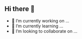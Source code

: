 ## Hi there 👋
- 🔭 I’m currently working on ...
- 🌱 I’m currently learning ...
- 👯 I’m looking to collaborate on ...
